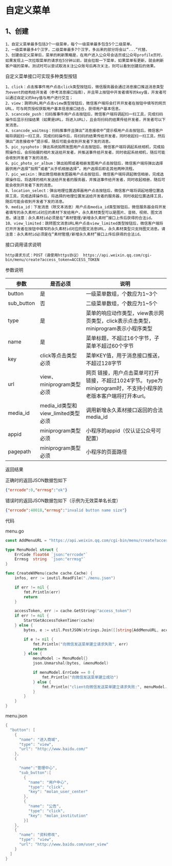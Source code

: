 # 自定义菜单

## 1、创建

```
1、自定义菜单最多包括3个一级菜单，每个一级菜单最多包含5个二级菜单。
2、一级菜单最多4个汉字，二级菜单最多7个汉字，多出来的部分将会以“...”代替。
3、创建自定义菜单后，菜单的刷新策略是，在用户进入公众号会话页或公众号profile页时，如果发现上一次拉取菜单的请求在5分钟以前，就会拉取一下菜单，如果菜单有更新，就会刷新客户端的菜单。测试时可以尝试取消关注公众账号后再次关注，则可以看到创建后的效果。
```

自定义菜单接口可实现多种类型按钮

```
1、click：点击推事件用户点击click类型按钮后，微信服务器会通过消息接口推送消息类型为event的结构给开发者（参考消息接口指南），并且带上按钮中开发者填写的key值，开发者可以通过自定义的key值与用户进行交互；
2、view：跳转URL用户点击view类型按钮后，微信客户端将会打开开发者在按钮中填写的网页URL，可与网页授权获取用户基本信息接口结合，获得用户基本信息。
3、scancode_push：扫码推事件用户点击按钮后，微信客户端将调起扫一扫工具，完成扫码操作后显示扫描结果（如果是URL，将进入URL），且会将扫码的结果传给开发者，开发者可以下发消息。
4、scancode_waitmsg：扫码推事件且弹出“消息接收中”提示框用户点击按钮后，微信客户端将调起扫一扫工具，完成扫码操作后，将扫码的结果传给开发者，同时收起扫一扫工具，然后弹出“消息接收中”提示框，随后可能会收到开发者下发的消息。
5、pic_sysphoto：弹出系统拍照发图用户点击按钮后，微信客户端将调起系统相机，完成拍照操作后，会将拍摄的相片发送给开发者，并推送事件给开发者，同时收起系统相机，随后可能会收到开发者下发的消息。
6、pic_photo_or_album：弹出拍照或者相册发图用户点击按钮后，微信客户端将弹出选择器供用户选择“拍照”或者“从手机相册选择”。用户选择后即走其他两种流程。
7、pic_weixin：弹出微信相册发图器用户点击按钮后，微信客户端将调起微信相册，完成选择操作后，将选择的相片发送给开发者的服务器，并推送事件给开发者，同时收起相册，随后可能会收到开发者下发的消息。
8、location_select：弹出地理位置选择器用户点击按钮后，微信客户端将调起地理位置选择工具，完成选择操作后，将选择的地理位置发送给开发者的服务器，同时收起位置选择工具，随后可能会收到开发者下发的消息。
9、media_id：下发消息（除文本消息）用户点击media_id类型按钮后，微信服务器会将开发者填写的永久素材id对应的素材下发给用户，永久素材类型可以是图片、音频、视频、图文消息。请注意：永久素材id必须是在“素材管理/新增永久素材”接口上传后获得的合法id。
10、view_limited：跳转图文消息URL用户点击view_limited类型按钮后，微信客户端将打开开发者在按钮中填写的永久素材id对应的图文消息URL，永久素材类型只支持图文消息。请注意：永久素材id必须是在“素材管理/新增永久素材”接口上传后获得的合法id。
```


接口调用请求说明

```
http请求方式：POST（请使用https协议） https://api.weixin.qq.com/cgi-bin/menu/create?access_token=ACCESS_TOKEN
```


参数说明

| 参数	| 是否必须	| 说明|
| --- | --- | --- |
| button	| 是	| 一级菜单数组，个数应为1~3个|
| sub_button	| 否	| 二级菜单数组，个数应为1~5个|
| type	| 是	| 菜单的响应动作类型，view表示网页类型，click表示点击类型，miniprogram表示小程序类型|
| name	| 是	| 菜单标题，不超过16个字节，子菜单不超过60个字节|
| key	| click等点击类型必须	| 菜单KEY值，用于消息接口推送，不超过128字节|
| url	| view、miniprogram类型必须	| 网页 链接，用户点击菜单可打开链接，不超过1024字节。 type为miniprogram时，不支持小程序的老版本客户端将打开本url。|
| media_id	| media_id类型和view_limited类型必须| 	调用新增永久素材接口返回的合法media_id|
| appid	| miniprogram类型必须| 	小程序的appid（仅认证公众号可配置）|
| pagepath	| miniprogram类型必须	| 小程序的页面路径|



返回结果

正确时的返回JSON数据包如下

```json
{"errcode":0,"errmsg":"ok"}
```

错误时的返回JSON数据包如下（示例为无效菜单名长度）

```json
{"errcode":40018,"errmsg":"invalid button name size"}
```


代码

menu.go

```go
const AddMenuURL = "https://api.weixin.qq.com/cgi-bin/menu/create?access_token="

type MenuModel struct {
	ErrCode float64 `json:"errcode"`
	Errmsg  string  `json:"errmsg"`
}

func CreateWXMenu(cache cache.Cache) {
	infos, err := ioutil.ReadFile("./menu.json")

	if err != nil {
		fmt.Println(err)
		return
	}

	accessToken, err := cache.GetString("access_token")
	if err != nil {
		StartGetAccessTokenTimer(cache)
	} else {
		bytes, e := util.PostJSON(strings.Join([]string{AddMenuURL, accessToken}, ""), infos)

		if e != nil {
			fmt.Println("向微信发送菜单建立请求失败", err)
			return
		} else {
			menuModel := MenuModel{}
			json.Unmarshal(bytes, &menuModel)

			if menuModel.ErrCode == 0 {
				fmt.Println("向微信发送菜单建立成功")
			} else {
				fmt.Println("client向微信发送菜单建立请求失败:", menuModel.Errmsg)
			}
		}
	}
}
```

menu.json

```go
{
  "button": [
    {
      "name": "进入商城",
      "type": "view",
      "url": "http://www.baidu.com/"
    },
    {

      "name":"管理中心",
      "sub_button":[
        {
          "name": "用户中心",
          "type": "click",
          "key": "molan_user_center"
        },
        {
          "name": "公告",
          "type": "click",
          "key": "molan_institution"
        }]
    },
    {
      "name": "资料修改",
      "type": "view",
      "url": "http://www.baidu.com/user_view"
    }
  ]
}
```